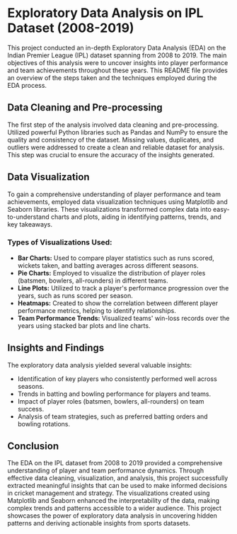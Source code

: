 # Exploratory Data Analysis on IPL Dataset (2008-2019)

This project conducted an in-depth Exploratory Data Analysis (EDA) on the Indian Premier League (IPL) dataset spanning from 2008 to 2019. The main objectives of this analysis were to uncover insights into player performance and team achievements throughout these years. This README file provides an overview of the steps taken and the techniques employed during the EDA process.

## Data Cleaning and Pre-processing

The first step of the analysis involved data cleaning and pre-processing. Utilized powerful Python libraries such as Pandas and NumPy to ensure the quality and consistency of the dataset. Missing values, duplicates, and outliers were addressed to create a clean and reliable dataset for analysis. This step was crucial to ensure the accuracy of the insights generated.

## Data Visualization

To gain a comprehensive understanding of player performance and team achievements, employed data visualization techniques using Matplotlib and Seaborn libraries. These visualizations transformed complex data into easy-to-understand charts and plots, aiding in identifying patterns, trends, and key takeaways.

### Types of Visualizations Used:
- **Bar Charts:** Used to compare player statistics such as runs scored, wickets taken, and batting averages across different seasons.
- **Pie Charts:** Employed to visualize the distribution of player roles (batsmen, bowlers, all-rounders) in different teams.
- **Line Plots:** Utilized to track a player's performance progression over the years, such as runs scored per season.
- **Heatmaps:** Created to show the correlation between different player performance metrics, helping to identify relationships.
- **Team Performance Trends:** Visualized teams' win-loss records over the years using stacked bar plots and line charts.

## Insights and Findings

The exploratory data analysis yielded several valuable insights:

- Identification of key players who consistently performed well across seasons.
- Trends in batting and bowling performance for players and teams.
- Impact of player roles (batsmen, bowlers, all-rounders) on team success.
- Analysis of team strategies, such as preferred batting orders and bowling rotations.

## Conclusion

The EDA on the IPL dataset from 2008 to 2019 provided a comprehensive understanding of player and team performance dynamics. Through effective data cleaning, visualization, and analysis, this project successfully extracted meaningful insights that can be used to make informed decisions in cricket management and strategy. The visualizations created using Matplotlib and Seaborn enhanced the interpretability of the data, making complex trends and patterns accessible to a wider audience. This project showcases the power of exploratory data analysis in uncovering hidden patterns and deriving actionable insights from sports datasets.

